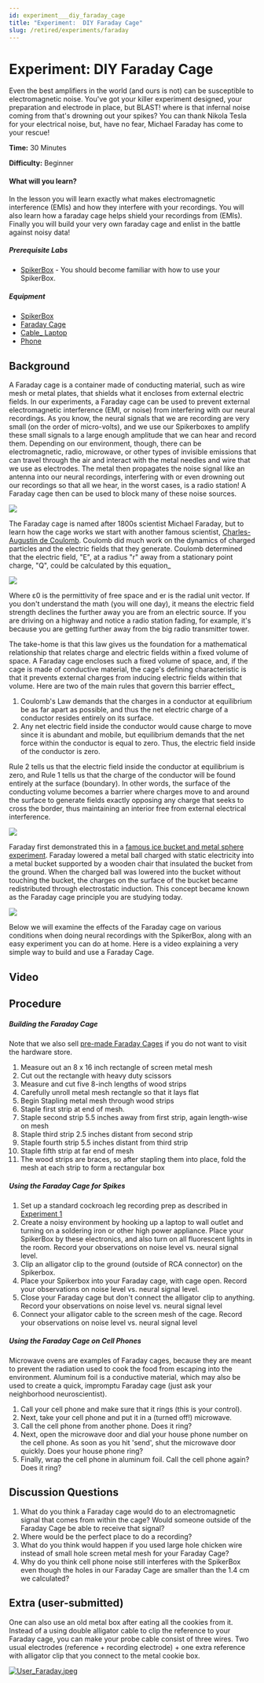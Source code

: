```yaml
---
id: experiment___diy_faraday_cage
title: "Experiment:  DIY Faraday Cage"
slug: /retired/experiments/faraday
---
```


# Experiment: DIY Faraday Cage

Even the best amplifiers in the world (and ours is not) can be susceptible to
electromagnetic noise. You've got your killer experiment designed, your
preparation and electrode in place, but BLAST! where is that infernal noise
coming from that's drowning out your spikes? You can thank Nikola Tesla for
your electrical noise, but, have no fear, Michael Faraday has come to your
rescue!

**Time:**  30 Minutes

**Difficulty:**   Beginner

#### What will you learn?

In the lesson you will learn exactly what makes electromagnetic interference
(EMIs) and how they interfere with your recordings. You will also learn how a
faraday cage helps shield your recordings from (EMIs). Finally you will build
your very own faraday cage and enlist in the battle against noisy data!

##### Prerequisite Labs

  * [SpikerBox](spikerbox) \- You should become familiar with how to use your SpikerBox.

##### Equipment

* [SpikerBox](https://backyardbrains.com/products/spikerbox)
* [Faraday Cage](https://backyardbrains.com/products/faradaycage)
* [Cable_ Laptop](https://backyardbrains.com/products/laptopcable)
* [Phone](https://backyardbrains.com/products/smartphonecable)


## Background

A Faraday cage is a container made of conducting material, such as wire mesh
or metal plates, that shields what it encloses from external electric fields.
In our experiments, a Faraday cage can be used to prevent external
electromagnetic interference (EMI, or noise) from interfering with our neural
recordings. As you know, the neural signals that we are recording are very
small (on the order of micro-volts), and we use our Spikerboxes to amplify
these small signals to a large enough amplitude that we can hear and record
them. Depending on our environment, though, there can be electromagnetic,
radio, microwave, or other types of invisible emissions that can travel
through the air and interact with the metal needles and wire that we use as
electrodes. The metal then propagates the noise signal like an antenna into
our neural recordings, interfering with or even drowning out our recordings so
that all we hear, in the worst cases, is a radio station! A Faraday cage then
can be used to block many of these noise sources.

[ ![](./img/Exp11Fig1_faradaycageenvironment.jpeg)](img/Exp11Fig1_faradaycageenvironment.jpeg)

The Faraday cage is named after 1800s scientist Michael Faraday, but to learn
how the cage works we start with another famous scientist, [Charles-Augustin
de Coulomb](https://en.wikipedia.org/wiki/Charles-Augustin_de_Coulomb). Coulomb
did much work on the dynamics of charged particles and the electric fields
that they generate. Coulomb determined that the electric field, "E", at a
radius "r" away from a stationary point charge, "Q", could be calculated by
this equation_

[ ![](./img/Eq1_ColumbLaw.jpeg)](img/Eq1_ColumbLaw.jpeg)

Where ε0 is the permittivity of free space and er is the radial unit vector.
If you don't understand the math (you will one day), it means the electric
field strength declines the further away you are from an electric source. If
you are driving on a highway and notice a radio station fading, for example,
it's because you are getting further away from the big radio transmitter
tower.

The take-home is that this law gives us the foundation for a mathematical
relationship that relates charge and electric fields within a fixed volume of
space. A Faraday cage encloses such a fixed volume of space, and, if the cage
is made of conductive material, the cage's defining characteristic is that it
prevents external charges from inducing electric fields within that volume.
Here are two of the main rules that govern this barrier effect_

  1. Coulomb's Law demands that the charges in a conductor at equilibrium be as far apart as possible, and thus the net electric charge of a conductor resides entirely on its surface. 
  2. Any net electric field inside the conductor would cause charge to move since it is abundant and mobile, but equilibrium demands that the net force within the conductor is equal to zero. Thus, the electric field inside of the conductor is zero.

Rule 2 tells us that the electric field inside the conductor at equilibrium is
zero, and Rule 1 tells us that the charge of the conductor will be found
entirely at the surface (boundary). In other words, the surface of the
conducting volume becomes a barrier where charges move to and around the
surface to generate fields exactly opposing any charge that seeks to cross the
border, thus maintaining an interior free from external electrical
interference.

[
![](./img/Fig2_Sketch_FaradayCage_Fields.jpeg)](img/Fig2_Sketch_FaradayCage_Fields.jpeg)

Faraday first demonstrated this in a [famous ice bucket and metal sphere
experiment](https://en.wikipedia.org/wiki/Faraday's_ice_pail_experiment).
Faraday lowered a metal ball charged with static electricity into a metal
bucket supported by a wooden chair that insulated the bucket from the ground.
When the charged ball was lowered into the bucket without touching the bucket,
the charges on the surface of the bucket became redistributed through
electrostatic induction. This concept became known as the Faraday cage
principle you are studying today.

[ ![](./img/Exp11_bucket.jpeg)](img/Exp11_bucket.jpeg)

Below we will examine the effects of the Faraday cage on various conditions
when doing neural recordings with the SpikerBox, along with an easy experiment
you can do at home. Here is a video explaining a very simple way to build and
use a Faraday Cage.

## Video

## Procedure

##### Building the Faraday Cage

Note that we also sell [pre-made Faraday Cages](https://www.backyardbrains.com/products/faradaycage) if you do not want
to visit the hardware store.

  1. Measure out an 8 x 16 inch rectangle of screen metal mesh 
  2. Cut out the rectangle with heavy duty scissors 
  3. Measure and cut five 8-inch lengths of wood strips 
  4. Carefully unroll metal mesh rectangle so that it lays flat 
  5. Begin Stapling metal mesh through wood strips 
  6. Staple first strip at end of mesh. 
  7. Staple second strip 5.5 inches away from first strip, again length-wise on mesh 
  8. Staple third strip 2.5 inches distant from second strip 
  9. Staple fourth strip 5.5 inches distant from third strip 
  10. Staple fifth strip at far end of mesh 
  11. The wood strips are braces, so after stapling them into place, fold the mesh at each strip to form a rectangular box

##### Using the Faraday Cage for Spikes

  1. Set up a standard cockroach leg recording prep as described in [Experiment 1](https://www.backyardbrains.com/experiments/spikerbox)
  2. Create a noisy environment by hooking up a laptop to wall outlet and turning on a soldering iron or other high power appliance. Place your SpikerBox by these electronics, and also turn on all fluorescent lights in the room. Record your observations on noise level vs. neural signal level. 
  3. Clip an alligator clip to the ground (outside of RCA connector) on the Spikerbox. 
  4. Place your Spikerbox into your Faraday cage, with cage open. Record your observations on noise level vs. neural signal level. 
  5. Close your Faraday cage but don't connect the alligator clip to anything. Record your observations on noise level vs. neural signal level 
  6. Connect your alligator cable to the screen mesh of the cage. Record your observations on noise level vs. neural signal level

##### Using the Faraday Cage on Cell Phones

Microwave ovens are examples of Faraday cages, because they are meant to
prevent the radiation used to cook the food from escaping into the
environment. Aluminum foil is a conductive material, which may also be used to
create a quick, impromptu Faraday cage (just ask your neighborhood
neuroscientist).

  1. Call your cell phone and make sure that it rings (this is your control). 
  2. Next, take your cell phone and put it in a (turned off!) microwave. 
  3. Call the cell phone from another phone. Does it ring? 
  4. Next, open the microwave door and dial your house phone number on the cell phone. As soon as you hit 'send', shut the microwave door quickly. Does your house phone ring? 
  5. Finally, wrap the cell phone in aluminum foil. Call the cell phone again? Does it ring?

## Discussion Questions

  1. What do you think a Faraday cage would do to an electromagnetic signal that comes from within the cage? Would someone outside of the Faraday Cage be able to receive that signal? 
  2. Where would be the perfect place to do a recording? 
  3. What do you think would happen if you used large hole chicken wire instead of small hole screen metal mesh for your Faraday Cage? 
  4. Why do you think cell phone noise still interferes with the SpikerBox even though the holes in our Faraday Cage are smaller than the 1.4 cm we calculated?

## Extra (user-submitted)

One can also use an old metal box after eating all the cookies from it.
Instead of a using double alligator cable to clip the reference to your
Faraday cage, you can make your probe cable consist of three wires. Two usual
electrodes (reference + recording electrode) + one extra reference with
alligator clip that you connect to the metal cookie box.

[ ![User_Faraday.jpeg](./img/User_Faraday.jpeg)](img/User_Faraday.jpeg)